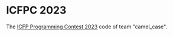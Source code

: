# ICFPC 2023

The [ICFP Programming Contest 2023](https://icfpcontest2023.github.io/) code of team "camel_case".
